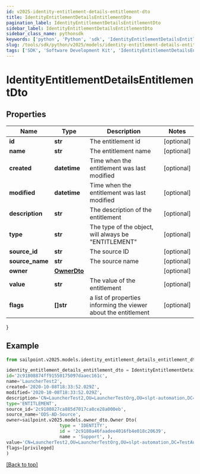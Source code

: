 ```yaml
---
id: v2025-identity-entitlement-details-entitlement-dto
title: IdentityEntitlementDetailsEntitlementDto
pagination_label: IdentityEntitlementDetailsEntitlementDto
sidebar_label: IdentityEntitlementDetailsEntitlementDto
sidebar_class_name: pythonsdk
keywords: ['python', 'Python', 'sdk', 'IdentityEntitlementDetailsEntitlementDto', 'V2025IdentityEntitlementDetailsEntitlementDto'] 
slug: /tools/sdk/python/v2025/models/identity-entitlement-details-entitlement-dto
tags: ['SDK', 'Software Development Kit', 'IdentityEntitlementDetailsEntitlementDto', 'V2025IdentityEntitlementDetailsEntitlementDto']
---
```


# IdentityEntitlementDetailsEntitlementDto


## Properties

Name | Type | Description | Notes
------------ | ------------- | ------------- | -------------
**id** | **str** | The entitlement id | [optional] 
**name** | **str** | The entitlement name | [optional] 
**created** | **datetime** | Time when the entitlement was last modified | [optional] 
**modified** | **datetime** | Time when the entitlement was last modified | [optional] 
**description** | **str** | The description of the entitlement | [optional] 
**type** | **str** | The type of the object, will always be \"ENTITLEMENT\" | [optional] 
**source_id** | **str** | The source ID | [optional] 
**source_name** | **str** | The source name | [optional] 
**owner** | [**OwnerDto**](owner-dto) |  | [optional] 
**value** | **str** | The value of the entitlement | [optional] 
**flags** | **[]str** | a list of properties informing the viewer about the entitlement | [optional] 
}

## Example

```python
from sailpoint.v2025.models.identity_entitlement_details_entitlement_dto import IdentityEntitlementDetailsEntitlementDto

identity_entitlement_details_entitlement_dto = IdentityEntitlementDetailsEntitlementDto(
id='2c91808874ff91550175097daaec161c',
name='LauncherTest2',
created='2020-10-08T18:33:52.029Z',
modified='2020-10-08T18:33:52.029Z',
description='CN=LauncherTest2,OU=LauncherTestOrg,OU=slpt-automation,DC=TestAutomationAD,DC=local',
type='ENTITLEMENT',
source_id='2c9180827ca885d7017ca8ce28a000eb',
source_name='ODS-AD-Source',
owner=sailpoint.v2025.models.owner_dto.Owner Dto(
                    type = 'IDENTITY', 
                    id = '2c9180a46faadee4016fb4e018c20639', 
                    name = 'Support', ),
value='CN=LauncherTest2,OU=LauncherTestOrg,OU=slpt-automation,DC=TestAutomationAD,DC=local',
flags=[privileged]
)

```
[[Back to top]](#) 

